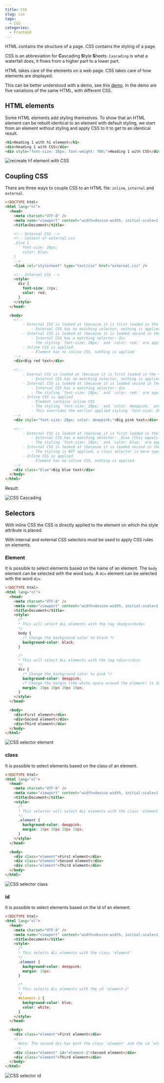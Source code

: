 ```yaml
---
title: CSS
slug: css
tags:
  - CSS
categories:
  - Frontend
---
```


HTML contains the structure of a page. CSS contains the styling of a page.

CSS is an abbreviation for **C**ascading **S**tyle **S**heets. `Cascading` is what a waterfall does, it flows from a higher part to a lower part.

HTML takes care of the elements on a web page. CSS takes care of how elements are displayed.

This can be better understood with a demo, see this [demo](https://www.w3schools.com/CSS/CSS_intro.asp). In the demo are five variations of the same HTML, with different CSS.

## HTML elements

Some HTML elements add styling themselves. To show that an HTML element can be rebuilt identical to an element with default styling, we start from an element without styling and apply CSS to it to get to an identical result.

```html
<h1>Heading 1 with h1 element</h1>
<div>Heading 1 with CSS</div>
<div style="font-size: 28px; font-weight: 700;">Heading 1 with CSS</div>
```

![recreate h1 element with CSS](/img/blog/html-css-duplicate.en.png)

## Coupling CSS

There are three ways to couple CSS to an HTML file: `inline`, `internal` and `external`.

```html
<!DOCTYPE html>
<html lang="nl">
  <head>
    <meta charset="UTF-8" />
    <meta name="viewport" content="width=device-width, initial-scale=1.0" />
    <title>Document</title>

    <!-- External CSS -->
    <!-- Content of external.css
    .blue {
        font-size: 28px;
        color: blue;
    }
    -->
    <link rel="stylesheet" type="text/css" href="external.css" />

    <!-- Internal CSS -->
    <style>
      div {
        font-size: 28px;
        color: red;
      }
    </style>
  </head>

  <body>
    <!-- 
        - External CSS is looked at (because it is first loaded in the <head>)
            - External CSS has no matching selector, nothing is applied
        - Internal CSS is looked at (because it is loaded second in the <head>)
            - Internal CSS has a matching selector: div
            - The styling `font-size: 28px;` and `color: red;` are applied
        - Inline CSS is applied
            - Element has no inline CSS, nothing is applied
    -->
    <div>Big red text</div>

    <!-- 
        - Exernal CSS is looked at (because it is first loaded in the <head>)
            - External CSS has no matching selector, nothing is applied
        - Internal CSS is looked at (because it is loaded second in the <head>)
            - Internal CSS has a matching selector: div
            - The styling `font-size: 28px;` and `color: red;` are applied
        - Inline CSS is applied
            - Element contains inline CSS
            - The styling `font-size: 28px;` and `color: deeppink;` are applied
            - This overrides the earlier applied styling `font-size: 28px;` and `color: red;`
    -->
    <div style="font-size: 28px; color: deeppink;">Big pink text</div>

    <!--
        - External CSS is looked at (because it is first loaded in the <head>)
            - External CSS has a matching selector: .blue (this equals to class='blue')
            - The styling `font-size: 28px;` and `color: blue;` are applied
        - Internal CSS is looked at (because it is loaded second in the <head>)
            - The styling is NOT applied, a class selector is more specific than an element selector
        - Inline CSS is applied
            - Element has no inline CSS, nothing is applied
    -->
    <div class="blue">Big blue text</div>
  </body>
</html>
```

Result:

![CSS Cascading](/img/blog/css-cascading.en.png)

## Selectors

With inline CSS the CSS is directly applied to the element on which the style attribute is placed.

With internal and external CSS selectors must be used to apply CSS rules on elements.

### Element

It is possible to select elements based on the name of an element. The `body` element can be selected with the word `body`. A `div` element can be selected with the word `div`.

```html
<!DOCTYPE html>
<html lang="nl">
  <head>
    <meta charset="UTF-8" />
    <meta name="viewport" content="width=device-width, initial-scale=1.0" />
    <title>Document</title>
    <style>
      /* 
      * This will select ALL elements with the tag <body></body>
      */
      body {
        /* Change the background color to black */
        background-color: black;
      }

      /* 
      * This will select ALL elements with the tag <div></div>
      */
      div {
        /* Change the background color to pink */
        background-color: deeppink;
        /* Change the margin (the white space around the element) to 10px (default 0px) */
        margin: 10px 10px 10px 10px;
      }
    </style>
  </head>

  <body>
    <div>First element</div>
    <div>Second element</div>
    <div>Third element</div>
  </body>
</html>
```

![CSS selector element](/img/blog/css-selector-element.en.png)

### class

It is possible to select elements based on the class of an element.

```html
<!DOCTYPE html>
<html lang="nl">
  <head>
    <meta charset="UTF-8" />
    <meta name="viewport" content="width=device-width, initial-scale=1.0" />
    <title>Document</title>
    <style>
      /* 
      * This selector will select ALL elements with the class 'element'
      */
      .element {
        background-color: deeppink;
        margin: 10px 10px 10px 10px;
      }
    </style>
  </head>

  <body>
    <div class="element">First element</div>
    <div class="element">Second element</div>
    <div class="element">Third element</div>
  </body>
</html>
```

![CSS selector class](/img/blog/css-selector-class.en.png)

### id

It is possible to select elements based on the id of an element.

```html
<!DOCTYPE html>
<html lang="nl">
  <head>
    <meta charset="UTF-8" />
    <meta name="viewport" content="width=device-width, initial-scale=1.0" />
    <title>Document</title>
    <style>
      /* 
      * This selects ALL elements with the class 'element'
      */
      .element {
        background-color: deeppink;
        margin: 10px;
      }

      /*
      * This selects ALL elements with the id 'element-2'
      */
      #element-2 {
        background-color: blue;
        color: white;
      }
    </style>
  </head>

  <body>
    <div class="element">First element</div>
    <!-- 
      Note: The second div has both the class 'element' and the id 'element-2'. Because CSS applies the styling in a cascading way, it will first apply the styling of the class '.element' and then the styling of the id '#element-2'. 
    -->
    <div class="element" id="element-2">Second element</div>
    <div class="element">Third element</div>
  </body>
</html>
```

![CSS selector id](/img/blog/css-selector-id.en.png)
